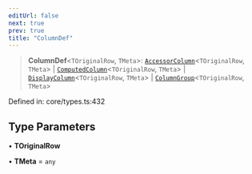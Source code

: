 ```yaml
---
editUrl: false
next: true
prev: true
title: "ColumnDef"
---
```


> **ColumnDef**\<`TOriginalRow`, `TMeta`\>: [`AccessorColumn`](/api/interfaces/accessorcolumn/)\<`TOriginalRow`, `TMeta`\> \| [`ComputedColumn`](/api/interfaces/computedcolumn/)\<`TOriginalRow`, `TMeta`\> \| [`DisplayColumn`](/api/interfaces/displaycolumn/)\<`TOriginalRow`, `TMeta`\> \| [`ColumnGroup`](/api/interfaces/columngroup/)\<`TOriginalRow`, `TMeta`\>

Defined in: core/types.ts:432

## Type Parameters

• **TOriginalRow**

• **TMeta** = `any`
